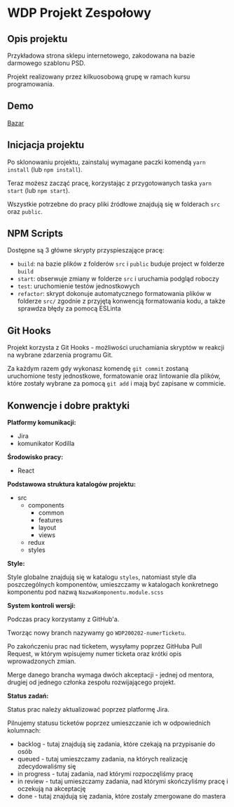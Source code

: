 


# WDP Projekt Zespołowy

## Opis projektu

Przykładowa strona sklepu internetowego, zakodowana na bazie darmowego szablonu PSD.

Projekt realizowany przez kilkuosobową grupę w ramach kursu programowania.

## Demo

[Bazar](https://ecstatic-johnson-c9bf2f.netlify.com)

## Inicjacja projektu

Po sklonowaniu projektu, zainstaluj wymagane paczki komendą `yarn install` (lub `npm install`).

Teraz możesz zacząć pracę, korzystając z przygotowanych taska `yarn start` (lub `npm start`).

Wszystkie potrzebne do pracy pliki źródłowe znajdują się w folderach `src` oraz `public`.

## NPM Scripts

Dostępne są 3 główne skrypty przyspieszające pracę:

- `build`: na bazie plików z folderów `src` i `public` buduje project w folderze `build`
- `start`: obserwuje zmiany w folderze `src` i uruchamia podgląd roboczy
- `test`: uruchomienie testów jednostkowych
- `refactor`: skrypt dokonuje automatycznego formatowania plików w folderze `src/`
  zgodnie z przyjętą konwencją formatowania kodu, a także sprawdza błędy za pomocą ESLinta

## Git Hooks

Projekt korzysta z Git Hooks - możliwości uruchamiania skryptów w reakcji na wybrane zdarzenia programu Git.

Za każdym razem gdy wykonasz komendę `git commit` zostaną uruchomione testy jednostkowe, formatowanie oraz lintowanie
dla plików, które zostały wybrane za pomocą `git add` i mają być zapisane w commicie.

## Konwencje i dobre praktyki

**Platformy komunikacji:**
- Jira
- komunikator Kodilla

**Środowisko pracy:**
- React

**Podstawowa struktura katalogów projektu:**
- src
  - components
    - common
    - features
    - layout
    - views
  - redux
  - styles

**Style:**

 Style globalne znajdują się w katalogu `styles`, natomiast style dla poszczególnych komponentów, umieszczamy w katalogach konkretnego komponentu pod nazwą `NazwaKomponentu.module.scss`

**System kontroli wersji:**

Podczas pracy korzystamy z GitHub'a.

Tworząc nowy branch nazywamy go `WDP200202-numerTicketu`.

Po zakończeniu prac nad ticketem, wysyłamy poprzez GitHuba Pull Request, w którym wpisujemy numer ticketa oraz krótki opis wprowadzonych zmian.

Merge danego brancha wymaga dwóch akceptacji - jednej od mentora, drugiej od jednego członka zespołu rozwijającego projekt.

**Status zadań:**

Status prac należy aktualizować poprzez platformę Jira.

Pilnujemy statusu ticketów poprzez umieszczanie ich w odpowiednich kolumnach:
- backlog - tutaj znajdują się zadania, które czekają na przypisanie do osób
- queued - tutaj umieszczamy zadania, na których realizację zdecydowaliśmy się
- in progress - tutaj zadania, nad którymi rozpoczęliśmy pracę
- in review - tutaj umieszczamy zadania, nad którymi skończyliśmy pracę i oczekują na akceptację
- done - tutaj znajdują się zadania, które zostały zmergowane do mastera
